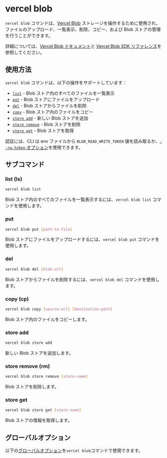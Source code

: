 # vercel blob

`vercel blob` コマンドは、[Vercel Blob](/docs/storage/vercel-blob) ストレージを操作するために使用され、ファイルのアップロード、一覧表示、削除、コピー、および Blob ストアの管理を行うことができます。

詳細については、[Vercel Blob ドキュメント](/docs/storage/vercel-blob)と [Vercel Blob SDK リファレンス](/docs/storage/vercel-blob/using-blob-sdk)を参照してください。

## 使用方法

`vercel blob` コマンドは、以下の操作をサポートしています：

- [`list`](#list-ls) - Blob ストア内のすべてのファイルを一覧表示
- [`put`](#put) - Blob ストアにファイルをアップロード
- [`del`](#del) - Blob ストアからファイルを削除
- [`copy`](#copy-cp) - Blob ストア内のファイルをコピー
- [`store add`](#store-add) - 新しい Blob ストアを追加
- [`store remove`](#store-remove-rm) - Blob ストアを削除
- [`store get`](#store-get) - Blob ストアを取得

認証には、CLI は env ファイルから `BLOB_READ_WRITE_TOKEN` 値を読み取るか、[`--rw-token` オプション](#rw-token)を使用できます。

## サブコマンド

### list (ls)

```bash
vercel blob list
```

Blob ストア内のすべてのファイルを一覧表示するには、`vercel blob list` コマンドを使用します。

### put

```bash
vercel blob put [path-to-file]
```

Blob ストアにファイルをアップロードするには、`vercel blob put` コマンドを使用します。

### del

```bash
vercel blob del [blob-url]
```

Blob ストアからファイルを削除するには、`vercel blob del` コマンドを使用します。

### copy (cp)

```bash
vercel blob copy [source-url] [destination-path]
```

Blob ストア内のファイルをコピーします。

### store add

```bash
vercel blob store add
```

新しい Blob ストアを追加します。

### store remove (rm)

```bash
vercel blob store remove [store-name]
```

Blob ストアを削除します。

### store get

```bash
vercel blob store get [store-name]
```

Blob ストアの情報を取得します。

## グローバルオプション

以下の[グローバルオプション](/docs/cli/global-options)を`vercel blob`コマンドで使用できます。

